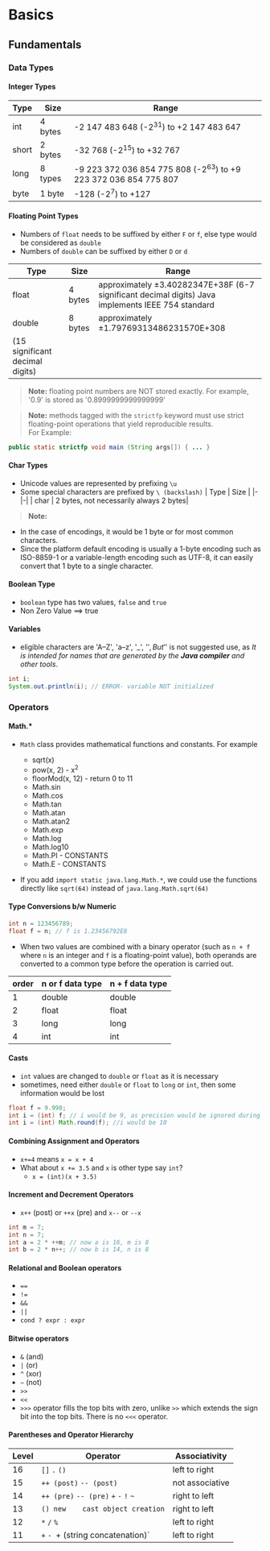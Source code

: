# Basics 
## Fundamentals
### Data Types
#### Integer Types
| Type | Size | Range |
|-|-|-|
| int | 4 bytes |  -2 147 483 648 (-2<sup>31</sup>) to +2 147 483 647 |
| short | 2 bytes | -32 768 (-2<sup>15</sup>) to +32 767 |
| long | 8 types | -9 223 372 036 854 775 808 (-2<sup>63</sup>) to +9 223 372 036 854 775 807 |
| byte | 1 byte | -128 (-2<sup>7</sup>) to +127 |

#### Floating Point Types
* Numbers of `float` needs to be suffixed by either `F` or `f`, else type would be considered as `double`
* Numbers of `double` can be suffixed by either `D` or `d`

| Type | Size | Range |
|-|-|-|
| float | 4 bytes | approximately ±3.40282347E+38F (6-7 significant decimal digits) Java implements IEEE 754 standard |
| double | 8 bytes | approximately ±1.79769313486231570E+308
(15 significant decimal digits) |

> **Note:** floating point numbers are NOT stored exactly. For example, '0.9' is stored as '0.8999999999999999'

> **Note:** methods tagged with the `strictfp` keyword must use strict floating-point operations that yield reproducible results. <br/>
For Example:
```java
public static strictfp void main (String args[]) { ... }
```

#### Char Types
* Unicode values are represented by prefixing `\u`
* Some special characters are prefixed by `\ (backslash)`
| Type | Size |
|-|-|
| char | 2 bytes, not necessarily always 2 bytes|
> **Note:** 
* In the case of encodings, it would be 1 byte or for most common characters.  
* Since the platform default encoding is usually a 1-byte encoding such as ISO-8859-1 or a variable-length encoding such as UTF-8, it can easily convert that 1 byte to a single character.

#### Boolean Type
* `boolean` type has two values, `false` and `true`
* Non Zero Value ==> true

#### Variables
* eligible characters are 'A–Z', 'a–z', '_', '$', But '$' is not suggested use, as *It is intended for names that are generated by the **Java compiler** and other tools*.

```java
int i;
System.out.println(i); // ERROR- variable NOT initialized
```

### Operators
#### Math.*
* `Math` class provides mathematical functions and constants.  For example
  * sqrt(x)
  * pow(x, 2) - x<sup>2</sup>
  * floorMod(x, 12) - return 0 to 11
  * Math.sin
  * Math.cos
  * Math.tan
  * Math.atan
  * Math.atan2
  * Math.exp
  * Math.log
  * Math.log10
  * Math.PI - CONSTANTS
  * Math.E - CONSTANTS

* If you add `import static java.lang.Math.*`, we could use the functions directly like `sqrt(64)` instead of `java.lang.Math.sqrt(64)`

#### Type Conversions b/w Numeric
```java
int n = 123456789;
float f = n; // f is 1.23456792E8
```

* When two values are combined with a binary operator (such as `n + f` where `n` is an integer and `f` is a floating-point value), both operands are converted to a common type before the operation is carried out.

order | n or f data type | n + f data type
--|--|--
1 | double | double
2 | float | float
3 | long | long
4 | int | int

#### Casts
* `int` values are changed to `double` or `float` as it is necessary
* sometimes, need either `double` or `float` to `long` or `int`, then some information would be lost
```java
float f = 9.998;
int i = (int) f; // i would be 9, as precision would be ignored during casting
int i = (int) Math.round(f); //i would be 10
```

#### Combining Assignment and Operators
* `x+=4` means `x = x + 4`
* What about `x += 3.5` and `x` is other type say `int`?
  * `x = (int)(x + 3.5)`

#### Increment and Decrement Operators
* `x++` (post) or `++x` (pre) and `x--` or `--x`
````java
int m = 7;
int n = 7;
int a = 2 * ++m; // now a is 16, m is 8
int b = 2 * n++; // now b is 14, n is 8
````

#### Relational and Boolean operators
* `==`
* `!=`
* `&&`
* `||`
* `cond ? expr : expr`

#### Bitwise operators
* `&` (and)
* `|` (or)
* `^` (xor) 
* `~` (not)
* `>>`
* `<<`
* `>>>` operator fills the top bits with zero, unlike `>>` which extends the sign bit into the top bits. There is no `<<<` operator.

#### Parentheses and Operator Hierarchy
Level |	Operator | Associativity
--|--|--
16 | `[]` `.` `()`	| left to right
15 | `++ (post)` `-- (post)` | not associative
14 | `++ (pre)` `-- (pre)` `+` `-` `!` `~` | right to left
13 | `() new	cast object creation` | right to left
12 | `*` `/` `%` | left to right
11 | `+` `- `+ (string concatenation)` | left to right